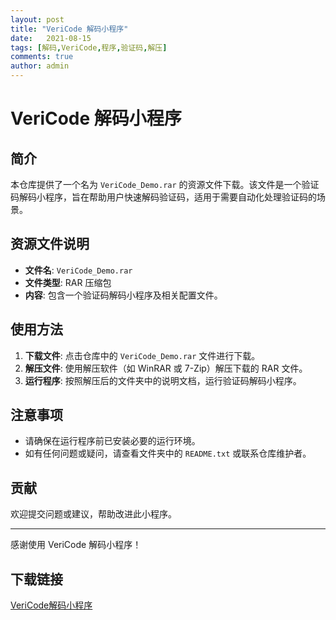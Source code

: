 ```yaml
---
layout: post
title: "VeriCode 解码小程序"
date:   2021-08-15
tags: [解码,VeriCode,程序,验证码,解压]
comments: true
author: admin
---
```

# VeriCode 解码小程序

## 简介

本仓库提供了一个名为 `VeriCode_Demo.rar` 的资源文件下载。该文件是一个验证码解码小程序，旨在帮助用户快速解码验证码，适用于需要自动化处理验证码的场景。

## 资源文件说明

- **文件名**: `VeriCode_Demo.rar`
- **文件类型**: RAR 压缩包
- **内容**: 包含一个验证码解码小程序及相关配置文件。

## 使用方法

1. **下载文件**: 点击仓库中的 `VeriCode_Demo.rar` 文件进行下载。
2. **解压文件**: 使用解压软件（如 WinRAR 或 7-Zip）解压下载的 RAR 文件。
3. **运行程序**: 按照解压后的文件夹中的说明文档，运行验证码解码小程序。

## 注意事项

- 请确保在运行程序前已安装必要的运行环境。
- 如有任何问题或疑问，请查看文件夹中的 `README.txt` 或联系仓库维护者。

## 贡献

欢迎提交问题或建议，帮助改进此小程序。

---

感谢使用 VeriCode 解码小程序！

## 下载链接

[VeriCode解码小程序](https://pan.quark.cn/s/b486d46a61d4)